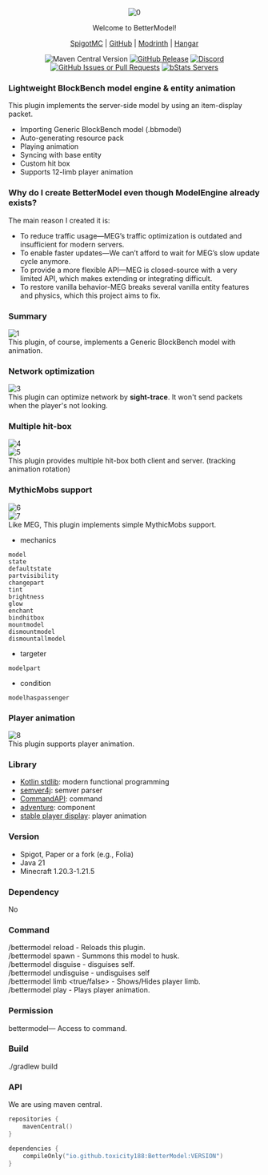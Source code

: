 <div align="center">  

![0](https://github.com/user-attachments/assets/d9b46080-e7ab-4e12-a395-174c94e63cea)

Welcome to BetterModel!

[SpigotMC](https://www.spigotmc.org/resources/121561/) | [GitHub](https://github.com/toxicity188/BetterModel) | [Modrinth](https://modrinth.com/plugin/bettermodel) | [Hangar](https://hangar.papermc.io/toxicity188/BetterModel)

![Maven Central Version](https://img.shields.io/maven-central/v/io.github.toxicity188/BetterModel?style=for-the-badge)
[![GitHub Release](https://img.shields.io/github/v/release/toxicity188/BetterModel?display_name=release&style=for-the-badge&logo=kotlin)](https://github.com/toxicity188/BetterModel/releases/latest)
[![Discord](https://img.shields.io/badge/Discord-%235865F2.svg?style=for-the-badge&logo=discord&logoColor=white)](https://discord.com/invite/rePyFESDbk)
[![GitHub Issues or Pull Requests](https://img.shields.io/github/issues/toxicity188/BetterModel?style=for-the-badge&logo=github)](https://github.com/toxicity188/BetterModel/issues)
[![bStats Servers](https://img.shields.io/bstats/servers/24237?style=for-the-badge&logo=minecraft&label=bStats&color=0%2C150%2C136%2C0)](https://bstats.org/plugin/bukkit/BetterModel/24237)

</div>

### Lightweight BlockBench model engine & entity animation
This plugin implements the server-side model by using an item-display packet.

- Importing Generic BlockBench model (.bbmodel)
- Auto-generating resource pack
- Playing animation
- Syncing with base entity
- Custom hit box
- Supports 12-limb player animation

### Why do I create BetterModel even though ModelEngine already exists?
The main reason I created it is:
- To reduce traffic usage—MEG’s traffic optimization is outdated and insufficient for modern servers.
- To enable faster updates—We can’t afford to wait for MEG’s slow update cycle anymore.
- To provide a more flexible API—MEG is closed-source with a very limited API, which makes extending or integrating difficult.
- To restore vanilla behavior-MEG breaks several vanilla entity features and physics, which this project aims to fix.

### Summary
![1](https://github.com/user-attachments/assets/397a1ff3-37f2-4e3a-9868-732d3a044c4c)  
This plugin, of course, implements a Generic BlockBench model with animation.  

### Network optimization
![3](https://github.com/user-attachments/assets/6c421f33-682e-4674-a5d2-13310e5dbbfe)  
This plugin can optimize network by **sight-trace**. It won't send packets when the player's not looking.  

### Multiple hit-box
![4](https://github.com/user-attachments/assets/dc311327-1212-4889-a6c8-dd71cc8f2c8b)  
![5](https://github.com/user-attachments/assets/0fc3250d-ef4f-4e64-9cc2-c143a474d046)  
This plugin provides multiple hit-box both client and server. (tracking animation rotation)

### MythicMobs support
![6](https://github.com/user-attachments/assets/06804f8c-af0d-46ce-adff-b868b65ba44a)  
![7](https://github.com/user-attachments/assets/d2f7e69f-dce1-4fa6-84cd-83b35560a0b4)  
Like MEG, This plugin implements simple MythicMobs support.
- mechanics
```
model
state
defaultstate
partvisibility
changepart
tint
brightness
glow
enchant
bindhitbox
mountmodel
dismountmodel
dismountallmodel
```
- targeter
```
modelpart
```
- condition
```
modelhaspassenger
```

### Player animation
![8](https://github.com/user-attachments/assets/1683eae7-e22d-4919-a660-2f0df2ab8a09)  
This plugin supports player animation.

### Library
- [Kotlin stdlib](https://github.com/JetBrains/kotlin): modern functional programming
- [semver4j](https://github.com/vdurmont/semver4j): semver parser
- [CommandAPI](https://github.com/CommandAPI/CommandAPI): command
- [adventure](https://github.com/KyoriPowered/adventure): component
- [stable player display](https://github.com/bradleyq/stable_player_display): player animation

### Version
- Spigot, Paper or a fork (e.g., Folia)
- Java 21
- Minecraft 1.20.3-1.21.5

### Dependency
No

### Command
/bettermodel reload - Reloads this plugin.  
/bettermodel spawn <model> - Summons this model to husk.  
/bettermodel disguise <model> - disguises self.  
/bettermodel undisguise <model> - undisguises self  
/bettermodel limb <true/false> - Shows/Hides player limb.  
/bettermodel play <model> <animation> - Plays player animation.  

### Permission
bettermodel— Access to command.

### Build
./gradlew build

### API
We are using maven central.
```kotlin
repositories {
    mavenCentral()
}

dependencies {
    compileOnly("io.github.toxicity188:BetterModel:VERSION")
}
```
